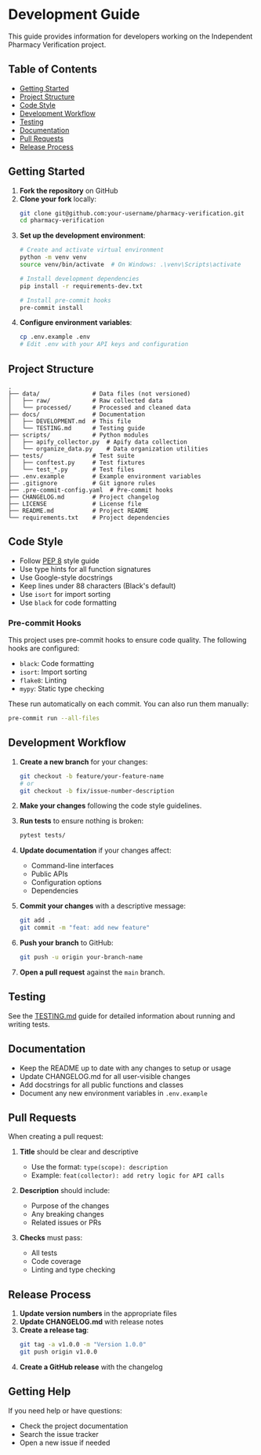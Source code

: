 # Development Guide

This guide provides information for developers working on the Independent Pharmacy Verification project.

## Table of Contents
- [Getting Started](#getting-started)
- [Project Structure](#project-structure)
- [Code Style](#code-style)
- [Development Workflow](#development-workflow)
- [Testing](#testing)
- [Documentation](#documentation)
- [Pull Requests](#pull-requests)
- [Release Process](#release-process)

## Getting Started

1. **Fork the repository** on GitHub
2. **Clone your fork** locally:
   ```bash
   git clone git@github.com:your-username/pharmacy-verification.git
   cd pharmacy-verification
   ```
3. **Set up the development environment**:
   ```bash
   # Create and activate virtual environment
   python -m venv venv
   source venv/bin/activate  # On Windows: .\venv\Scripts\activate
   
   # Install development dependencies
   pip install -r requirements-dev.txt
   
   # Install pre-commit hooks
   pre-commit install
   ```
4. **Configure environment variables**:
   ```bash
   cp .env.example .env
   # Edit .env with your API keys and configuration
   ```

## Project Structure

```
.
├── data/               # Data files (not versioned)
│   ├── raw/            # Raw collected data
│   └── processed/      # Processed and cleaned data
├── docs/               # Documentation
│   ├── DEVELOPMENT.md  # This file
│   └── TESTING.md      # Testing guide
├── scripts/            # Python modules
│   ├── apify_collector.py  # Apify data collection
│   └── organize_data.py    # Data organization utilities
├── tests/              # Test suite
│   ├── conftest.py     # Test fixtures
│   └── test_*.py       # Test files
├── .env.example        # Example environment variables
├── .gitignore          # Git ignore rules
├── .pre-commit-config.yaml  # Pre-commit hooks
├── CHANGELOG.md        # Project changelog
├── LICENSE             # License file
├── README.md           # Project README
└── requirements.txt    # Project dependencies
```

## Code Style

- Follow [PEP 8](https://www.python.org/dev/peps/pep-0008/) style guide
- Use type hints for all function signatures
- Use Google-style docstrings
- Keep lines under 88 characters (Black's default)
- Use `isort` for import sorting
- Use `black` for code formatting

### Pre-commit Hooks

This project uses pre-commit hooks to ensure code quality. The following hooks are configured:
- `black`: Code formatting
- `isort`: Import sorting
- `flake8`: Linting
- `mypy`: Static type checking

These run automatically on each commit. You can also run them manually:

```bash
pre-commit run --all-files
```

## Development Workflow

1. **Create a new branch** for your changes:
   ```bash
   git checkout -b feature/your-feature-name
   # or
   git checkout -b fix/issue-number-description
   ```

2. **Make your changes** following the code style guidelines.

3. **Run tests** to ensure nothing is broken:
   ```bash
   pytest tests/
   ```

4. **Update documentation** if your changes affect:
   - Command-line interfaces
   - Public APIs
   - Configuration options
   - Dependencies

5. **Commit your changes** with a descriptive message:
   ```bash
   git add .
   git commit -m "feat: add new feature"
   ```

6. **Push your branch** to GitHub:
   ```bash
   git push -u origin your-branch-name
   ```

7. **Open a pull request** against the `main` branch.

## Testing

See the [TESTING.md](TESTING.md) guide for detailed information about running and writing tests.

## Documentation

- Keep the README up to date with any changes to setup or usage
- Update CHANGELOG.md for all user-visible changes
- Add docstrings for all public functions and classes
- Document any new environment variables in `.env.example`

## Pull Requests

When creating a pull request:

1. **Title** should be clear and descriptive
   - Use the format: `type(scope): description`
   - Example: `feat(collector): add retry logic for API calls`

2. **Description** should include:
   - Purpose of the changes
   - Any breaking changes
   - Related issues or PRs

3. **Checks** must pass:
   - All tests
   - Code coverage
   - Linting and type checking

## Release Process

1. **Update version numbers** in the appropriate files
2. **Update CHANGELOG.md** with release notes
3. **Create a release tag**:
   ```bash
   git tag -a v1.0.0 -m "Version 1.0.0"
   git push origin v1.0.0
   ```
4. **Create a GitHub release** with the changelog

## Getting Help

If you need help or have questions:
- Check the project documentation
- Search the issue tracker
- Open a new issue if needed